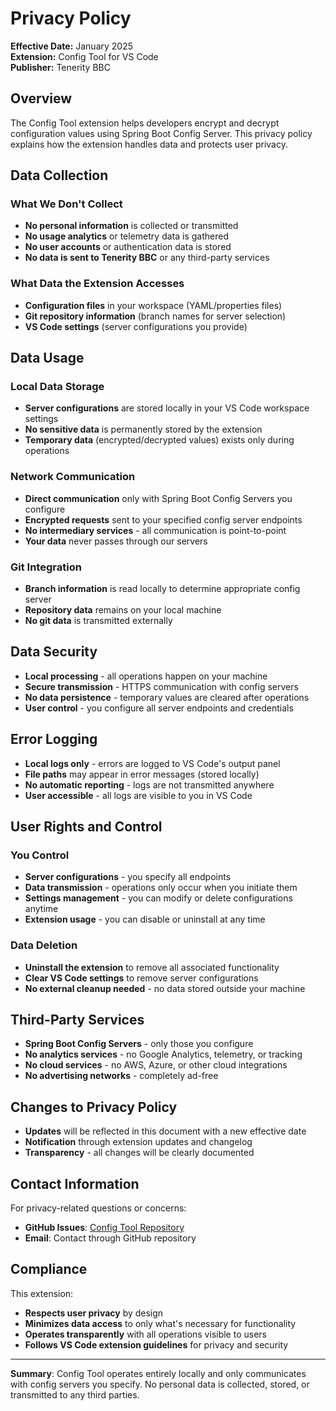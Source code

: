 # Privacy Policy

**Effective Date:** January 2025  
**Extension:** Config Tool for VS Code  
**Publisher:** Tenerity BBC

## Overview

The Config Tool extension helps developers encrypt and decrypt configuration values using Spring Boot Config Server. This privacy policy explains how the extension handles data and protects user privacy.

## Data Collection

### What We Don't Collect
- **No personal information** is collected or transmitted
- **No usage analytics** or telemetry data is gathered
- **No user accounts** or authentication data is stored
- **No data is sent to Tenerity BBC** or any third-party services

### What Data the Extension Accesses
- **Configuration files** in your workspace (YAML/properties files)
- **Git repository information** (branch names for server selection)
- **VS Code settings** (server configurations you provide)

## Data Usage

### Local Data Storage
- **Server configurations** are stored locally in your VS Code workspace settings
- **No sensitive data** is permanently stored by the extension
- **Temporary data** (encrypted/decrypted values) exists only during operations

### Network Communication
- **Direct communication** only with Spring Boot Config Servers you configure
- **Encrypted requests** sent to your specified config server endpoints
- **No intermediary services** - all communication is point-to-point
- **Your data** never passes through our servers

### Git Integration
- **Branch information** is read locally to determine appropriate config server
- **Repository data** remains on your local machine
- **No git data** is transmitted externally

## Data Security

- **Local processing** - all operations happen on your machine
- **Secure transmission** - HTTPS communication with config servers
- **No data persistence** - temporary values are cleared after operations
- **User control** - you configure all server endpoints and credentials

## Error Logging

- **Local logs only** - errors are logged to VS Code's output panel
- **File paths** may appear in error messages (stored locally)
- **No automatic reporting** - logs are not transmitted anywhere
- **User accessible** - all logs are visible to you in VS Code

## User Rights and Control

### You Control
- **Server configurations** - you specify all endpoints
- **Data transmission** - operations only occur when you initiate them
- **Settings management** - you can modify or delete configurations anytime
- **Extension usage** - you can disable or uninstall at any time

### Data Deletion
- **Uninstall the extension** to remove all associated functionality
- **Clear VS Code settings** to remove server configurations
- **No external cleanup needed** - no data stored outside your machine

## Third-Party Services

- **Spring Boot Config Servers** - only those you configure
- **No analytics services** - no Google Analytics, telemetry, or tracking
- **No cloud services** - no AWS, Azure, or other cloud integrations
- **No advertising networks** - completely ad-free

## Changes to Privacy Policy

- **Updates** will be reflected in this document with a new effective date
- **Notification** through extension updates and changelog
- **Transparency** - all changes will be clearly documented

## Contact Information

For privacy-related questions or concerns:
- **GitHub Issues**: [Config Tool Repository](https://github.com/tenerity-bbc/ext-vscode-config-tool/issues)
- **Email**: Contact through GitHub repository

## Compliance

This extension:
- **Respects user privacy** by design
- **Minimizes data access** to only what's necessary for functionality
- **Operates transparently** with all operations visible to users
- **Follows VS Code extension guidelines** for privacy and security

---

**Summary**: Config Tool operates entirely locally and only communicates with config servers you specify. No personal data is collected, stored, or transmitted to any third parties.